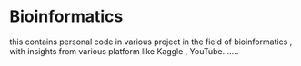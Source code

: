 # Bioinformatics
this contains personal code in various project in the field of bioinformatics , with insights from various platform like Kaggle , YouTube....... 
